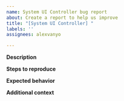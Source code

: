 ```yaml
---
name: System UI Controller bug report
about: Create a report to help us improve
title: "[System UI Controller] "
labels: ''
assignees: alexvanyo

---
```


**Description**

**Steps to reproduce**

**Expected behavior** 

**Additional context**
